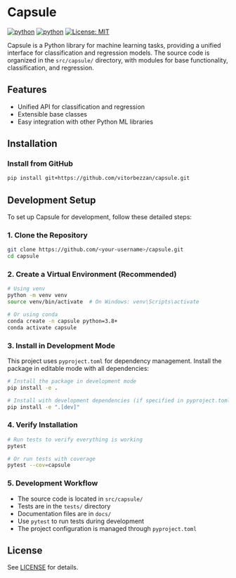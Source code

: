 # Capsule

[![python](https://img.shields.io/badge/python-3.12-blue?style=for-the-badge)](http://python.org)
[![python](https://img.shields.io/badge/python-3.13-blue?style=for-the-badge)](http://python.org)
[![License: MIT](https://img.shields.io/badge/License-MIT-yellow?style=for-the-badge)](https://opensource.org/licenses/MIT)


Capsule is a Python library for machine learning tasks, providing a unified interface for classification and regression models. The source code is organized in the `src/capsule/` directory, with modules for base functionality, classification, and regression.

## Features
- Unified API for classification and regression
- Extensible base classes
- Easy integration with other Python ML libraries

## Installation

### Install from GitHub
```bash
pip install git+https://github.com/vitorbezzan/capsule.git
```

## Development Setup

To set up Capsule for development, follow these detailed steps:

### 1. Clone the Repository
```bash
git clone https://github.com/<your-username>/capsule.git
cd capsule
```

### 2. Create a Virtual Environment (Recommended)
```bash
# Using venv
python -m venv venv
source venv/bin/activate  # On Windows: venv\Scripts\activate

# Or using conda
conda create -n capsule python=3.8+
conda activate capsule
```

### 3. Install in Development Mode
This project uses `pyproject.toml` for dependency management. Install the package in editable mode with all dependencies:

```bash
# Install the package in development mode
pip install -e .

# Install with development dependencies (if specified in pyproject.toml)
pip install -e ".[dev]"
```

### 4. Verify Installation
```bash
# Run tests to verify everything is working
pytest

# Or run tests with coverage
pytest --cov=capsule
```

### 5. Development Workflow
- The source code is located in `src/capsule/`
- Tests are in the `tests/` directory
- Documentation files are in `docs/`
- Use `pytest` to run tests during development
- The project configuration is managed through `pyproject.toml`

## License
See [LICENSE](LICENSE) for details.
